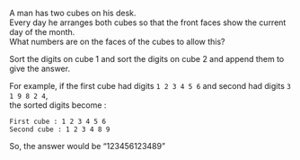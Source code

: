 <div class="markdown-content" id="problem-content">
<p>A man has two cubes on his desk. <br/>
Every day he arranges both cubes so that the front faces show the current day of the month. <br/>
What numbers are on the faces of the cubes to allow this?</p>
<p>Sort the digits on cube 1 and sort the digits on cube 2 and append them to give the answer.</p>
<p>For example, if the first cube had digits <code class="highlighter-rouge">1 2 3 4 5 6</code> and second had digits <code class="highlighter-rouge">3 1 9 8 2 4</code>, <br/>
the sorted digits become :</p>
<div class="highlighter-rouge"><pre class="highlight"><code>First cube : 1 2 3 4 5 6
Second cube : 1 2 3 4 8 9
</code></pre>
</div>
<p>So, the answer would be “123456123489”</p>
</div>